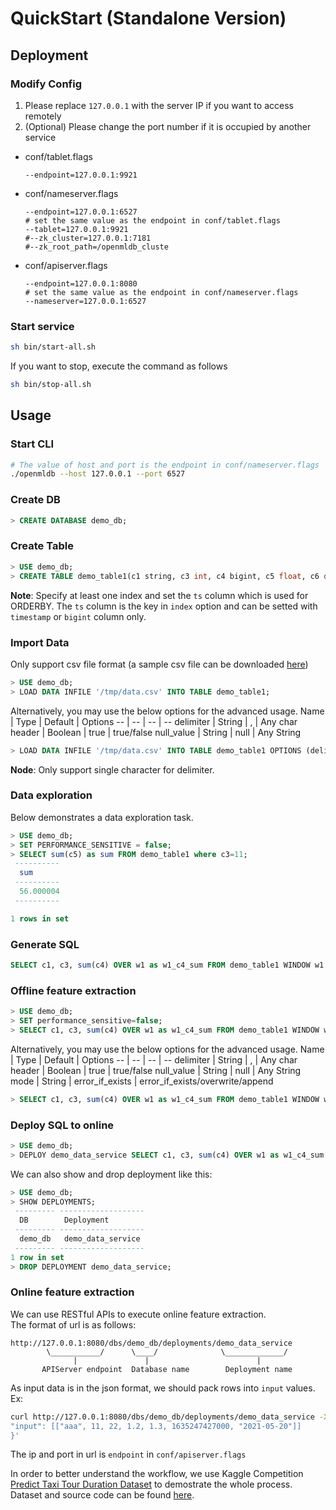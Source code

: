# QuickStart (Standalone Version)

## Deployment
### Modify Config
1. Please replace `127.0.0.1` with the server IP if you want to access remotely
2. (Optional) Please change the port number if it is occupied by another service

* conf/tablet.flags
   ```
   --endpoint=127.0.0.1:9921
   ```
* conf/nameserver.flags
   ```
   --endpoint=127.0.0.1:6527
   # set the same value as the endpoint in conf/tablet.flags
   --tablet=127.0.0.1:9921
   #--zk_cluster=127.0.0.1:7181
   #--zk_root_path=/openmldb_cluste
   ```
* conf/apiserver.flags
   ```
   --endpoint=127.0.0.1:8080
   # set the same value as the endpoint in conf/nameserver.flags
   --nameserver=127.0.0.1:6527
   ```
### Start service
```bash
sh bin/start-all.sh
```
If you want to stop, execute the command as follows 
```bash
sh bin/stop-all.sh
```
## Usage
### Start CLI
```bash
# The value of host and port is the endpoint in conf/nameserver.flags
./openmldb --host 127.0.0.1 --port 6527
```
### Create DB
```sql
> CREATE DATABASE demo_db;
```

### Create Table
```sql
> USE demo_db;
> CREATE TABLE demo_table1(c1 string, c3 int, c4 bigint, c5 float, c6 double, c7 timestamp, c8 date, index(ts=c7));
```
**Note**: Specify at least one index and set the `ts` column which is used for ORDERBY. The `ts` column is the key in `index` option and can be setted with `timestamp` or `bigint` column only. 
### Import Data
Only support csv file format (a sample csv file can be downloaded [here](../../demo/standalone/data/data.csv))
```sql
> USE demo_db;
> LOAD DATA INFILE '/tmp/data.csv' INTO TABLE demo_table1;
```
Alternatively, you may use the below options for the advanced usage.
Name | Type |  Default | Options
-- | -- |  --  | --
delimiter | String | , | Any char
header | Boolean | true | true/false
null_value | String | null | Any String
```sql
> LOAD DATA INFILE '/tmp/data.csv' INTO TABLE demo_table1 OPTIONS (delimiter=',', header=false);
```
**Node**: Only support single character for delimiter.
### Data exploration
Below demonstrates a data exploration task.
```sql
> USE demo_db;
> SET PERFORMANCE_SENSITIVE = false;
> SELECT sum(c5) as sum FROM demo_table1 where c3=11;
 ----------
  sum
 ----------
  56.000004
 ----------

1 rows in set
```
### Generate SQL
```sql
SELECT c1, c3, sum(c4) OVER w1 as w1_c4_sum FROM demo_table1 WINDOW w1 AS (PARTITION BY demo_table1.c1 ORDER BY demo_table1.c7 ROWS BETWEEN 2 PRECEDING AND CURRENT ROW);
```
### Offline feature extraction
```sql
> USE demo_db;
> SET performance_sensitive=false;
> SELECT c1, c3, sum(c4) OVER w1 as w1_c4_sum FROM demo_table1 WINDOW w1 AS (PARTITION BY demo_table1.c1 ORDER BY demo_table1.c7 ROWS BETWEEN 2 PRECEDING AND CURRENT ROW) INTO OUTFILE '/tmp/feature.csv';
```
Alternatively, you may use the below options for the advanced usage.
Name | Type |  Default | Options
-- | -- |  --  | --
delimiter | String | , | Any char
header | Boolean | true | true/false
null_value | String | null | Any String
mode | String | error_if_exists | error_if_exists/overwrite/append
```sql
> SELECT c1, c3, sum(c4) OVER w1 as w1_c4_sum FROM demo_table1 WINDOW w1 AS (PARTITION BY demo_table1.c1 ORDER BY demo_table1.c7 ROWS BETWEEN 2 PRECEDING AND CURRENT ROW) INTO OUTFILE '/tmp/feature.csv' OPTIONS (mode = 'overwrite', delimiter=',');
```
### Deploy SQL to online
```sql
> USE demo_db;
> DEPLOY demo_data_service SELECT c1, c3, sum(c4) OVER w1 as w1_c4_sum FROM demo_table1 WINDOW w1 AS (PARTITION BY demo_table1.c1 ORDER BY demo_table1.c7 ROWS BETWEEN 2 PRECEDING AND CURRENT ROW);
```
We can also show and drop deployment like this:
```sql
> USE demo_db;
> SHOW DEPLOYMENTS;
 --------- -------------------
  DB        Deployment
 --------- -------------------
  demo_db   demo_data_service
 --------- -------------------
1 row in set
> DROP DEPLOYMENT demo_data_service;
```
### Online feature extraction
We can use RESTful APIs to execute online feature extraction.  
The format of url is as follows:
```
http://127.0.0.1:8080/dbs/demo_db/deployments/demo_data_service
        \___________/      \____/              \_____________/
              |               |                        |
       APIServer endpoint  Database name        Deployment name
```
As input data is in the json format, we should pack rows into `input` values.  
Ex:
```bash
curl http://127.0.0.1:8080/dbs/demo_db/deployments/demo_data_service -X POST -d'{
"input": [["aaa", 11, 22, 1.2, 1.3, 1635247427000, "2021-05-20"]]
}'
```
The ip and port in url is `endpoint` in `conf/apiserver.flags`

In order to better understand the workflow, we use Kaggle Competition [Predict Taxi Tour Duration Dataset](https://github.com/4paradigm/OpenMLDB/tree/main/demo/predict-taxi-trip-duration-nb/script/data)
to demostrate the whole process. Dataset and source code can be found
[here](https://github.com/4paradigm/OpenMLDB/tree/main/demo/predict-taxi-trip-duration-nb/script).

